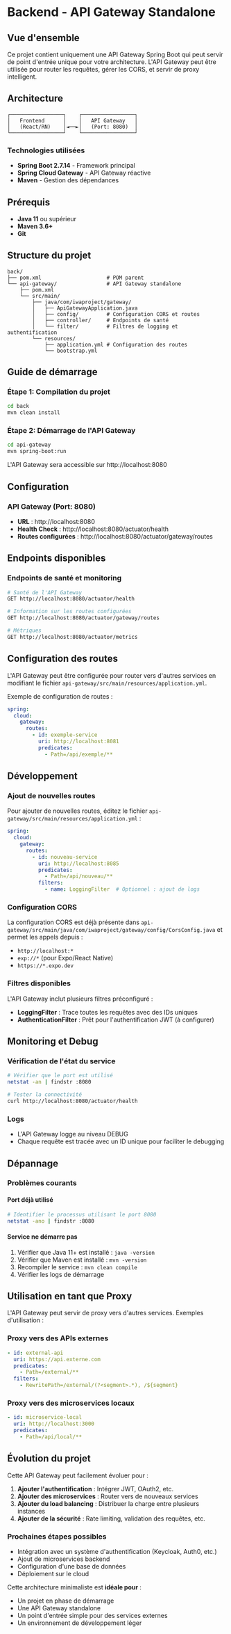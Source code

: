 # Backend - API Gateway Standalone

## Vue d'ensemble

Ce projet contient uniquement une API Gateway Spring Boot qui peut servir de point d'entrée unique pour votre architecture. L'API Gateway peut être utilisée pour router les requêtes, gérer les CORS, et servir de proxy intelligent.

## Architecture

```
┌─────────────────┐    ┌─────────────────┐
│   Frontend      │    │   API Gateway   │
│   (React/RN)    │◄──►│   (Port: 8080)  │
└─────────────────┘    └─────────────────┘
```

### Technologies utilisées
- **Spring Boot 2.7.14** - Framework principal
- **Spring Cloud Gateway** - API Gateway réactive
- **Maven** - Gestion des dépendances

## Prérequis

- **Java 11** ou supérieur
- **Maven 3.6+**
- **Git**

## Structure du projet

```
back/
├── pom.xml                     # POM parent
└── api-gateway/                # API Gateway standalone
    ├── pom.xml
    └── src/main/
        ├── java/com/iwaproject/gateway/
        │   ├── ApiGatewayApplication.java
        │   ├── config/         # Configuration CORS et routes
        │   ├── controller/     # Endpoints de santé
        │   └── filter/         # Filtres de logging et authentification
        └── resources/
            ├── application.yml # Configuration des routes
            └── bootstrap.yml
```

## Guide de démarrage

### Étape 1: Compilation du projet

```bash
cd back
mvn clean install
```

### Étape 2: Démarrage de l'API Gateway

```bash
cd api-gateway
mvn spring-boot:run
```

L'API Gateway sera accessible sur http://localhost:8080

## Configuration

### API Gateway (Port: 8080)
- **URL** : http://localhost:8080
- **Health Check** : http://localhost:8080/actuator/health
- **Routes configurées** : http://localhost:8080/actuator/gateway/routes

## Endpoints disponibles

### Endpoints de santé et monitoring
```bash
# Santé de l'API Gateway
GET http://localhost:8080/actuator/health

# Information sur les routes configurées
GET http://localhost:8080/actuator/gateway/routes

# Métriques
GET http://localhost:8080/actuator/metrics
```

## Configuration des routes

L'API Gateway peut être configurée pour router vers d'autres services en modifiant le fichier `api-gateway/src/main/resources/application.yml`.

Exemple de configuration de routes :
```yaml
spring:
  cloud:
    gateway:
      routes:
        - id: exemple-service
          uri: http://localhost:8081
          predicates:
            - Path=/api/exemple/**
```

## Développement

### Ajout de nouvelles routes

Pour ajouter de nouvelles routes, éditez le fichier `api-gateway/src/main/resources/application.yml` :

```yaml
spring:
  cloud:
    gateway:
      routes:
        - id: nouveau-service
          uri: http://localhost:8085
          predicates:
            - Path=/api/nouveau/**
          filters:
            - name: LoggingFilter  # Optionnel : ajout de logs
```

### Configuration CORS

La configuration CORS est déjà présente dans `api-gateway/src/main/java/com/iwaproject/gateway/config/CorsConfig.java` et permet les appels depuis :
- `http://localhost:*`
- `exp://*` (pour Expo/React Native)
- `https://*.expo.dev`

### Filtres disponibles

L'API Gateway inclut plusieurs filtres préconfiguré :
- **LoggingFilter** : Trace toutes les requêtes avec des IDs uniques
- **AuthenticationFilter** : Prêt pour l'authentification JWT (à configurer)

## Monitoring et Debug

### Vérification de l'état du service
```bash
# Vérifier que le port est utilisé
netstat -an | findstr :8080

# Tester la connectivité
curl http://localhost:8080/actuator/health
```

### Logs
- L'API Gateway logge au niveau DEBUG
- Chaque requête est tracée avec un ID unique pour faciliter le debugging

## Dépannage

### Problèmes courants

#### Port déjà utilisé
```bash
# Identifier le processus utilisant le port 8080
netstat -ano | findstr :8080
```

#### Service ne démarre pas
1. Vérifier que Java 11+ est installé : `java -version`
2. Vérifier que Maven est installé : `mvn -version`
3. Recompiler le service : `mvn clean compile`
4. Vérifier les logs de démarrage

## Utilisation en tant que Proxy

L'API Gateway peut servir de proxy vers d'autres services. Exemples d'utilisation :

### Proxy vers des APIs externes
```yaml
- id: external-api
  uri: https://api.externe.com
  predicates:
    - Path=/external/**
  filters:
    - RewritePath=/external/(?<segment>.*), /${segment}
```

### Proxy vers des microservices locaux
```yaml
- id: microservice-local
  uri: http://localhost:3000
  predicates:
    - Path=/api/local/**
```

## Évolution du projet

Cette API Gateway peut facilement évoluer pour :
1. **Ajouter l'authentification** : Intégrer JWT, OAuth2, etc.
2. **Ajouter des microservices** : Router vers de nouveaux services
3. **Ajouter du load balancing** : Distribuer la charge entre plusieurs instances
4. **Ajouter de la sécurité** : Rate limiting, validation des requêtes, etc.

### Prochaines étapes possibles
- Intégration avec un système d'authentification (Keycloak, Auth0, etc.)
- Ajout de microservices backend
- Configuration d'une base de données
- Déploiement sur le cloud

Cette architecture minimaliste est **idéale pour** :
- Un projet en phase de démarrage
- Une API Gateway standalone
- Un point d'entrée simple pour des services externes
- Un environnement de développement léger
